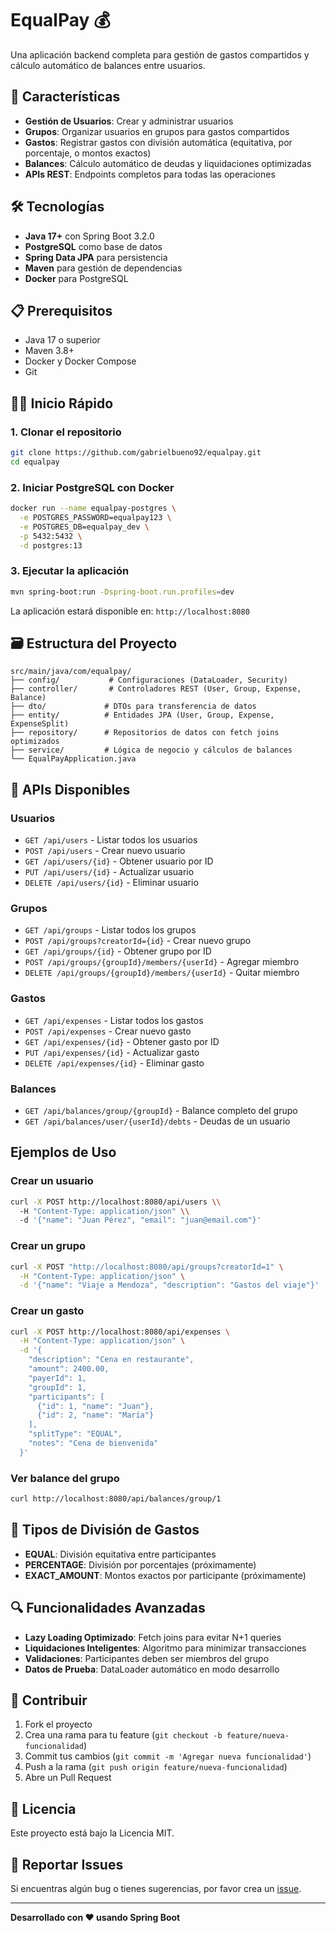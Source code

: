 # EqualPay 💰

Una aplicación backend completa para gestión de gastos compartidos y cálculo automático de balances entre usuarios.

## 🚀 Características

- **Gestión de Usuarios**: Crear y administrar usuarios
- **Grupos**: Organizar usuarios en grupos para gastos compartidos
- **Gastos**: Registrar gastos con división automática (equitativa, por porcentaje, o montos exactos)
- **Balances**: Cálculo automático de deudas y liquidaciones optimizadas
- **APIs REST**: Endpoints completos para todas las operaciones

## 🛠️ Tecnologías

- **Java 17+** con Spring Boot 3.2.0
- **PostgreSQL** como base de datos
- **Spring Data JPA** para persistencia
- **Maven** para gestión de dependencias
- **Docker** para PostgreSQL

## 📋 Prerequisitos

- Java 17 o superior
- Maven 3.8+
- Docker y Docker Compose
- Git

## 🏃‍♂️ Inicio Rápido

### 1. Clonar el repositorio
```bash
git clone https://github.com/gabrielbueno92/equalpay.git
cd equalpay
```

### 2. Iniciar PostgreSQL con Docker
```bash
docker run --name equalpay-postgres \
  -e POSTGRES_PASSWORD=equalpay123 \
  -e POSTGRES_DB=equalpay_dev \
  -p 5432:5432 \
  -d postgres:13
```

### 3. Ejecutar la aplicación
```bash
mvn spring-boot:run -Dspring-boot.run.profiles=dev
```

La aplicación estará disponible en: `http://localhost:8080`

## 🗃️ Estructura del Proyecto

```
src/main/java/com/equalpay/
├── config/           # Configuraciones (DataLoader, Security)
├── controller/       # Controladores REST (User, Group, Expense, Balance)
├── dto/             # DTOs para transferencia de datos
├── entity/          # Entidades JPA (User, Group, Expense, ExpenseSplit)
├── repository/      # Repositorios de datos con fetch joins optimizados
├── service/         # Lógica de negocio y cálculos de balances
└── EqualPayApplication.java
```

## 🔧 APIs Disponibles

### Usuarios
- `GET /api/users` - Listar todos los usuarios
- `POST /api/users` - Crear nuevo usuario
- `GET /api/users/{id}` - Obtener usuario por ID
- `PUT /api/users/{id}` - Actualizar usuario
- `DELETE /api/users/{id}` - Eliminar usuario

### Grupos
- `GET /api/groups` - Listar todos los grupos
- `POST /api/groups?creatorId={id}` - Crear nuevo grupo
- `GET /api/groups/{id}` - Obtener grupo por ID
- `POST /api/groups/{groupId}/members/{userId}` - Agregar miembro
- `DELETE /api/groups/{groupId}/members/{userId}` - Quitar miembro

### Gastos
- `GET /api/expenses` - Listar todos los gastos
- `POST /api/expenses` - Crear nuevo gasto
- `GET /api/expenses/{id}` - Obtener gasto por ID
- `PUT /api/expenses/{id}` - Actualizar gasto
- `DELETE /api/expenses/{id}` - Eliminar gasto

### Balances
- `GET /api/balances/group/{groupId}` - Balance completo del grupo
- `GET /api/balances/user/{userId}/debts` - Deudas de un usuario

## Ejemplos de Uso

### Crear un usuario
```bash
curl -X POST http://localhost:8080/api/users \\
  -H "Content-Type: application/json" \\
  -d '{"name": "Juan Pérez", "email": "juan@email.com"}'
```

### Crear un grupo
```bash
curl -X POST "http://localhost:8080/api/groups?creatorId=1" \
  -H "Content-Type: application/json" \
  -d '{"name": "Viaje a Mendoza", "description": "Gastos del viaje"}'
```

### Crear un gasto
```bash
curl -X POST http://localhost:8080/api/expenses \
  -H "Content-Type: application/json" \
  -d '{
    "description": "Cena en restaurante",
    "amount": 2400.00,
    "payerId": 1,
    "groupId": 1,
    "participants": [
      {"id": 1, "name": "Juan"},
      {"id": 2, "name": "María"}
    ],
    "splitType": "EQUAL",
    "notes": "Cena de bienvenida"
  }'
```

### Ver balance del grupo
```bash
curl http://localhost:8080/api/balances/group/1
```

## 🎯 Tipos de División de Gastos

- **EQUAL**: División equitativa entre participantes
- **PERCENTAGE**: División por porcentajes (próximamente)
- **EXACT_AMOUNT**: Montos exactos por participante (próximamente)

## 🔍 Funcionalidades Avanzadas

- **Lazy Loading Optimizado**: Fetch joins para evitar N+1 queries
- **Liquidaciones Inteligentes**: Algoritmo para minimizar transacciones
- **Validaciones**: Participantes deben ser miembros del grupo
- **Datos de Prueba**: DataLoader automático en modo desarrollo

## 🤝 Contribuir

1. Fork el proyecto
2. Crea una rama para tu feature (`git checkout -b feature/nueva-funcionalidad`)
3. Commit tus cambios (`git commit -m 'Agregar nueva funcionalidad'`)
4. Push a la rama (`git push origin feature/nueva-funcionalidad`)
5. Abre un Pull Request

## 📄 Licencia

Este proyecto está bajo la Licencia MIT.

## 🐛 Reportar Issues

Si encuentras algún bug o tienes sugerencias, por favor crea un [issue](https://github.com/gabrielbueno92/equalpay/issues).

---

**Desarrollado con ❤️ usando Spring Boot**
